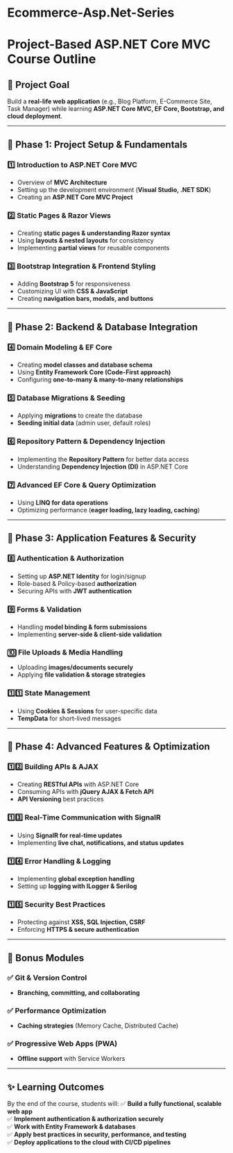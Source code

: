 # Ecommerce-Asp.Net-Series

# **Project-Based ASP.NET Core MVC Course Outline**

## **🎯 Project Goal**
Build a **real-life web application** (e.g., Blog Platform, E-Commerce Site, Task Manager) while learning **ASP.NET Core MVC, EF Core, Bootstrap, and cloud deployment**.

---

## **📌 Phase 1: Project Setup & Fundamentals**

### **1️⃣ Introduction to ASP.NET Core MVC**
- Overview of **MVC Architecture**
- Setting up the development environment (**Visual Studio, .NET SDK**)
- Creating an **ASP.NET Core MVC Project**

### **2️⃣ Static Pages & Razor Views**
- Creating **static pages & understanding Razor syntax**
- Using **layouts & nested layouts** for consistency
- Implementing **partial views** for reusable components

### **3️⃣ Bootstrap Integration & Frontend Styling**
- Adding **Bootstrap 5** for responsiveness
- Customizing UI with **CSS & JavaScript**
- Creating **navigation bars, modals, and buttons**

---

## **📌 Phase 2: Backend & Database Integration**

### **4️⃣ Domain Modeling & EF Core**
- Creating **model classes and database schema**
- Using **Entity Framework Core (Code-First approach)**
- Configuring **one-to-many & many-to-many relationships**

### **5️⃣ Database Migrations & Seeding**
- Applying **migrations** to create the database
- **Seeding initial data** (admin user, default roles)

### **6️⃣ Repository Pattern & Dependency Injection**
- Implementing the **Repository Pattern** for better data access
- Understanding **Dependency Injection (DI)** in ASP.NET Core

### **7️⃣ Advanced EF Core & Query Optimization**
- Using **LINQ for data operations**
- Optimizing performance (**eager loading, lazy loading, caching**)

---

## **📌 Phase 3: Application Features & Security**

### **8️⃣ Authentication & Authorization**
- Setting up **ASP.NET Identity** for login/signup
- Role-based & Policy-based **authorization**
- Securing APIs with **JWT authentication**

### **9️⃣ Forms & Validation**
- Handling **model binding & form submissions**
- Implementing **server-side & client-side validation**

### **🔟 File Uploads & Media Handling**
- Uploading **images/documents securely**
- Applying **file validation & storage strategies**

### **1️⃣1️⃣ State Management**
- Using **Cookies & Sessions** for user-specific data
- **TempData** for short-lived messages

---

## **📌 Phase 4: Advanced Features & Optimization**

### **1️⃣2️⃣ Building APIs & AJAX**
- Creating **RESTful APIs** with ASP.NET Core
- Consuming APIs with **jQuery AJAX & Fetch API**
- **API Versioning** best practices

### **1️⃣3️⃣ Real-Time Communication with SignalR**
- Using **SignalR for real-time updates**
- Implementing **live chat, notifications, and status updates**

### **1️⃣4️⃣ Error Handling & Logging**
- Implementing **global exception handling**
- Setting up **logging with ILogger & Serilog**

### **1️⃣5️⃣ Security Best Practices**
- Protecting against **XSS, SQL Injection, CSRF**
- Enforcing **HTTPS & secure authentication**

---

## **📌 Bonus Modules**
### ✅ Git & Version Control
- **Branching, committing, and collaborating**

### ✅ Performance Optimization
- **Caching strategies** (Memory Cache, Distributed Cache)

### ✅ Progressive Web Apps (PWA)
- **Offline support** with Service Workers

---

## **✨ Learning Outcomes**
By the end of the course, students will:
✅ **Build a fully functional, scalable web app**  
✅ **Implement authentication & authorization securely**  
✅ **Work with Entity Framework & databases**  
✅ **Apply best practices in security, performance, and testing**  
✅ **Deploy applications to the cloud with CI/CD pipelines**
